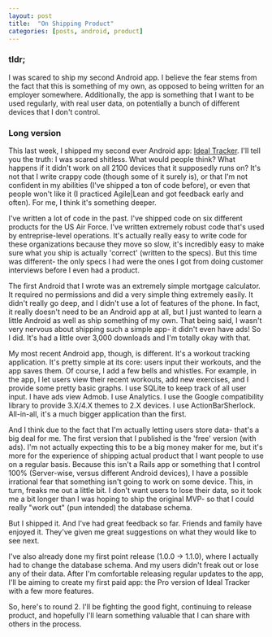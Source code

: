 ```yaml
---
layout: post
title:  "On Shipping Product"
categories: [posts, android, product]
---
```

### tldr;

I was scared to ship my second Android app. I believe the fear stems from the fact that this is something of my own, as opposed to being written for an employer somewhere. Additionally, the app is something that I want to be used regularly, with real user data, on potentially a bunch of different devices that I don't control.

### Long version

This last week, I shipped my second ever Android app: [Ideal Tracker](https://play.google.com/store/apps/details?id=com.ideallyapps.IdealTracker). I'll tell you the truth: I was scared shitless. What would people think? What happens if it didn't work on all 2100 devices that it supposedly runs on? It's not that I write crappy code (though some of it surely is), or that I'm not confident in my abilities (I've shipped a ton of code before), or even that people won't like it (I practiced Agile|Lean and got feedback early and often). For me, I think it's something deeper.

I've written a lot of code in the past. I've shipped code on six different products for the US Air Force. I've written extremely robust code that's used by entreprise-level operations. It's actually really easy to write code for these organizations because they move so slow, it's incredibly easy to make sure what you ship is actually 'correct' (written to the specs). But this time was different- the only specs I had were the ones I got from doing customer interviews before I even had a product.

The first Android that I wrote was an extremely simple mortgage calculator. It required no permissions and did a very simple thing extremely easily. It didn't really go deep, and I didn't use a lot of features of the phone. In fact, it really doesn't need to be an Android app at all, but I just wanted to learn a little Android as well as ship something of my own. That being said, I wasn't very nervous about shipping such a simple app- it didn't even have ads! So I did. It's had a little over 3,000 downloads and I'm totally okay with that.

My most recent Android app, though, is different. It's a workout tracking application. It's pretty simple at its core: users input their workouts, and the app saves them. Of course, I add a few bells and whistles. For example, in the app, I let users view their recent workouts, add new exercises, and I provide some pretty basic graphs. I use SQLite to keep track of all user input. I have ads view Admob. I use Analytics. I use the Google compatibility library to provide 3.X/4.X themes to 2.X devices. I use ActionBarSherlock. All-in-all, it's a much bigger application than the first.

And I think due to the fact that I'm actually letting users store data- that's a big deal for me. The first version that I published is the 'free' version (with ads). I'm not actually expecting this to be a big money maker for me, but it's more for the experience of shipping actual product that I want people to use on a regular basis. Because this isn't a Rails app or something that I control 100% (Server-wise, versus different Android devices), I have a possible irrational fear that something isn't going to work on some device. This, in turn, freaks me out a little bit. I don't want users to lose their data, so it took me a bit longer than I was hoping to ship the original MVP- so that I could really "work out" (pun intended) the database schema.

But I shipped it. And I've had great feedback so far. Friends and family have enjoyed it. They've given me great suggestions on what they would like to see next.

I've also already done my first point release (1.0.0 -> 1.1.0), where I actually had to change the database schema. And my users didn't freak out or lose any of their data. After I'm comfortable releasing regular updates to the app, I'll be aiming to create my first paid app: the Pro version of Ideal Tracker with a few more features.

So, here's to round 2. I'll be fighting the good fight, continuing to release product, and hopefully I'll learn something valuable that I can share with others in the process.
